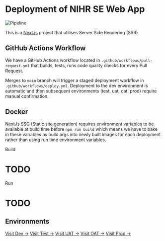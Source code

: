 # Deployment of NIHR SE Web App

![Pipeline](https://github.com/PA-NIHR-CRN/sponsor-engagement-web/actions/workflows/deploy.yml/badge.svg)

This is a [Next.js](https://nextjs.org/) project that utilises Server Side Rendering (SSR)

## GitHub Actions Workflow

We have a GitHub Actions workflow located in `.github/workflows/pull-request.yml` that builds, tests, runs code quality checks for every Pull Request.

Merges to `main` branch will trigger a staged deployment workflow in `.github/workflows/deploy.yml`. Deployment to the dev environment is automatic and then subsequent environments (test, uat, oat, prod) require manual confirmation.

## Docker

NextJs SSG (Static site generation) requires environment variables to be available at build time before `npm run build` which means we have to bake in these variables as build args into newly built images for each deployment rather than using run time environment variables.

Build

# TODO

Run

# TODO

## Environments

[Visit Dev →](https://dev.assessmystudy.nihr.ac.uk/)
[Visit Test →](https://test.assessmystudy.nihr.ac.uk/)
[Visit UAT →](https://uat.assessmystudy.nihr.ac.uk/)
[Visit OAT →](https://oat.assessmystudy.nihr.ac.uk/)
[Visit Prod →](https://assessmystudy.nihr.ac.uk/)
